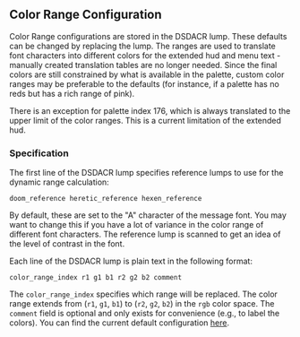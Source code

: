 ## Color Range Configuration

Color Range configurations are stored in the DSDACR lump. These defaults can be changed by replacing the lump. The ranges are used to translate font characters into different colors for the extended hud and menu text - manually created translation tables are no longer needed. Since the final colors are still constrained by what is available in the palette, custom color ranges may be preferable to the defaults (for instance, if a palette has no reds but has a rich range of pink).

There is an exception for palette index 176, which is always translated to the upper limit of the color ranges. This is a current limitation of the extended hud.

### Specification

The first line of the DSDACR lump specifies reference lumps to use for the dynamic range calculation:

`doom_reference heretic_reference hexen_reference`

By default, these are set to the "A" character of the message font. You may want to change this if you have a lot of variance in the color range of different font characters. The reference lump is scanned to get an idea of the level of contrast in the font.

Each line of the DSDACR lump is plain text in the following format:

`color_range_index r1 g1 b1 r2 g2 b2 comment`

The `color_range_index` specifies which range will be replaced. The color range extends from (`r1`, `g1`, `b1`) to (`r2`, `g2`, `b2`) in the `rgb` color space. The `comment` field is optional and only exists for convenience (e.g., to label the colors). You can find the current default configuration [here](../client/data/lumps/dsdacr.lmp).
